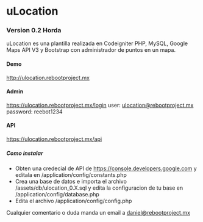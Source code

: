 # uLocation
### Version 0.2 Horda

uLocation es una plantilla realizada en Codeigniter PHP, MySQL, Google Maps API V3 y Bootstrap con administrador de puntos en un mapa.

#### Demo
http://ulocation.rebootproject.mx

#### Admin
https://ulocation.rebootproject.mx/login
user:
ulocation@rebootproject.mx
password:
reebot1234

#### API
https://ulocation.rebootproject.mx/api

##### Como instalar

  - Obten una credecial de API de https://console.developers.google.com y editala en /application/config/constants.php
  - Crea una base de datos e importa el archivo /assets/db/ulocation_0.X.sql y edita la configuracion de tu base en /application/config/database.php
  - Edita el archivo /application/config/config.php

Cualquier comentario o duda manda un email a daniel@rebootproject.mx